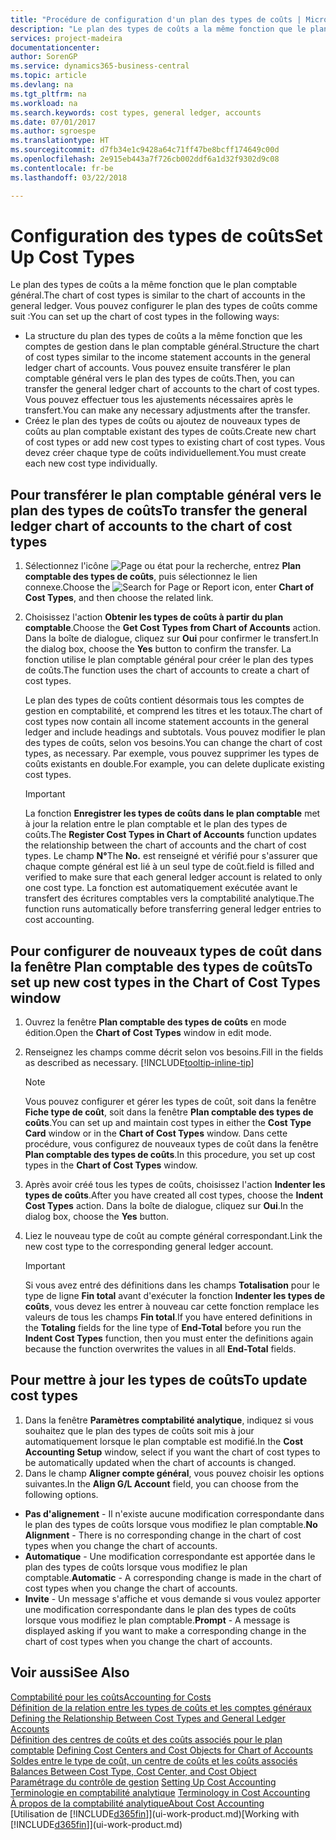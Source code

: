 ```yaml
---
title: "Procédure de configuration d'un plan des types de coûts | Microsoft Docs"
description: "Le plan des types de coûts a la même fonction que le plan comptable général."
services: project-madeira
documentationcenter: 
author: SorenGP
ms.service: dynamics365-business-central
ms.topic: article
ms.devlang: na
ms.tgt_pltfrm: na
ms.workload: na
ms.search.keywords: cost types, general ledger, accounts
ms.date: 07/01/2017
ms.author: sgroespe
ms.translationtype: HT
ms.sourcegitcommit: d7fb34e1c9428a64c71ff47be8bcff174649c00d
ms.openlocfilehash: 2e915eb443a7f726cb002ddf6a1d32f9302d9c08
ms.contentlocale: fr-be
ms.lasthandoff: 03/22/2018

---
```

# <a name="set-up-cost-types"></a><span data-ttu-id="f95a8-103">Configuration des types de coûts</span><span class="sxs-lookup"><span data-stu-id="f95a8-103">Set Up Cost Types</span></span>
<span data-ttu-id="f95a8-104">Le plan des types de coûts a la même fonction que le plan comptable général.</span><span class="sxs-lookup"><span data-stu-id="f95a8-104">The chart of cost types is similar to the chart of accounts in the general ledger.</span></span> <span data-ttu-id="f95a8-105">Vous pouvez configurer le plan des types de coûts comme suit :</span><span class="sxs-lookup"><span data-stu-id="f95a8-105">You can set up the chart of cost types in the following ways:</span></span>  

-   <span data-ttu-id="f95a8-106">La structure du plan des types de coûts a la même fonction que les comptes de gestion dans le plan comptable général.</span><span class="sxs-lookup"><span data-stu-id="f95a8-106">Structure the chart of cost types similar to the income statement accounts in the general ledger chart of accounts.</span></span> <span data-ttu-id="f95a8-107">Vous pouvez ensuite transférer le plan comptable général vers le plan des types de coûts.</span><span class="sxs-lookup"><span data-stu-id="f95a8-107">Then, you can transfer the general ledger chart of accounts to the chart of cost types.</span></span> <span data-ttu-id="f95a8-108">Vous pouvez effectuer tous les ajustements nécessaires après le transfert.</span><span class="sxs-lookup"><span data-stu-id="f95a8-108">You can make any necessary adjustments after the transfer.</span></span>  
-   <span data-ttu-id="f95a8-109">Créez le plan des types de coûts ou ajoutez de nouveaux types de coûts au plan comptable existant des types de coûts.</span><span class="sxs-lookup"><span data-stu-id="f95a8-109">Create new chart of cost types or add new cost types to existing chart of cost types.</span></span> <span data-ttu-id="f95a8-110">Vous devez créer chaque type de coûts individuellement.</span><span class="sxs-lookup"><span data-stu-id="f95a8-110">You must create each new cost type individually.</span></span>  

## <a name="to-transfer-the-general-ledger-chart-of-accounts-to-the-chart-of-cost-types"></a><span data-ttu-id="f95a8-111">Pour transférer le plan comptable général vers le plan des types de coûts</span><span class="sxs-lookup"><span data-stu-id="f95a8-111">To transfer the general ledger chart of accounts to the chart of cost types</span></span>  
1.  <span data-ttu-id="f95a8-112">Sélectionnez l'icône ![Page ou état pour la recherche](media/ui-search/search_small.png "icône Page ou état pour la recherche"), entrez **Plan comptable des types de coûts**, puis sélectionnez le lien connexe.</span><span class="sxs-lookup"><span data-stu-id="f95a8-112">Choose the ![Search for Page or Report](media/ui-search/search_small.png "Search for Page or Report icon") icon, enter **Chart of Cost Types**, and then choose the related link.</span></span>  
2.  <span data-ttu-id="f95a8-113">Choisissez l'action **Obtenir les types de coûts à partir du plan comptable**.</span><span class="sxs-lookup"><span data-stu-id="f95a8-113">Choose the **Get Cost Types from Chart of Accounts** action.</span></span> <span data-ttu-id="f95a8-114">Dans la boîte de dialogue, cliquez sur **Oui** pour confirmer le transfert.</span><span class="sxs-lookup"><span data-stu-id="f95a8-114">In the dialog box, choose the **Yes** button to confirm the transfer.</span></span> <span data-ttu-id="f95a8-115">La fonction utilise le plan comptable général pour créer le plan des types de coûts.</span><span class="sxs-lookup"><span data-stu-id="f95a8-115">The function uses the chart of accounts to create a chart of cost types.</span></span>  

    <span data-ttu-id="f95a8-116">Le plan des types de coûts contient désormais tous les comptes de gestion en comptabilité, et comprend les titres et les totaux.</span><span class="sxs-lookup"><span data-stu-id="f95a8-116">The chart of cost types now contain all income statement accounts in the general ledger and include headings and subtotals.</span></span> <span data-ttu-id="f95a8-117">Vous pouvez modifier le plan des types de coûts, selon vos besoins.</span><span class="sxs-lookup"><span data-stu-id="f95a8-117">You can change the chart of cost types, as necessary.</span></span> <span data-ttu-id="f95a8-118">Par exemple, vous pouvez supprimer les types de coûts existants en double.</span><span class="sxs-lookup"><span data-stu-id="f95a8-118">For example, you can delete duplicate existing cost types.</span></span>  

    > [!IMPORTANT]  
    >  <span data-ttu-id="f95a8-119">La fonction **Enregistrer les types de coûts dans le plan comptable** met à jour la relation entre le plan comptable et le plan des types de coûts.</span><span class="sxs-lookup"><span data-stu-id="f95a8-119">The **Register Cost Types in Chart of Accounts** function updates the relationship between the chart of accounts and the chart of cost types.</span></span> <span data-ttu-id="f95a8-120">Le champ **N°**</span><span class="sxs-lookup"><span data-stu-id="f95a8-120">The **No.**</span></span> <span data-ttu-id="f95a8-121">est renseigné et vérifié pour s'assurer que chaque compte général est lié à un seul type de coût.</span><span class="sxs-lookup"><span data-stu-id="f95a8-121">field is filled and verified to make sure that each general ledger account is related to only one cost type.</span></span> <span data-ttu-id="f95a8-122">La fonction est automatiquement exécutée avant le transfert des écritures comptables vers la comptabilité analytique.</span><span class="sxs-lookup"><span data-stu-id="f95a8-122">The function runs automatically before transferring general ledger entries to cost accounting.</span></span>  

## <a name="to-set-up-new-cost-types-in-the-chart-of-cost-types-window"></a><span data-ttu-id="f95a8-123">Pour configurer de nouveaux types de coût dans la fenêtre Plan comptable des types de coûts</span><span class="sxs-lookup"><span data-stu-id="f95a8-123">To set up new cost types in the Chart of Cost Types window</span></span>  
1.  <span data-ttu-id="f95a8-124">Ouvrez la fenêtre **Plan comptable des types de coûts** en mode édition.</span><span class="sxs-lookup"><span data-stu-id="f95a8-124">Open the **Chart of Cost Types** window in edit mode.</span></span>  
2.  <span data-ttu-id="f95a8-125">Renseignez les champs comme décrit selon vos besoins.</span><span class="sxs-lookup"><span data-stu-id="f95a8-125">Fill in the fields as described as necessary.</span></span> [!INCLUDE[tooltip-inline-tip](includes/tooltip-inline-tip_md.md)]

    > [!NOTE]  
    >  <span data-ttu-id="f95a8-126">Vous pouvez configurer et gérer les types de coût, soit dans la fenêtre **Fiche type de coût**, soit dans la fenêtre **Plan comptable des types de coûts**.</span><span class="sxs-lookup"><span data-stu-id="f95a8-126">You can set up and maintain cost types in either the **Cost Type Card** window or in the **Chart of Cost Types** window.</span></span> <span data-ttu-id="f95a8-127">Dans cette procédure, vous configurez de nouveaux types de coût dans la fenêtre **Plan comptable des types de coûts**.</span><span class="sxs-lookup"><span data-stu-id="f95a8-127">In this procedure, you set up cost types in the **Chart of Cost Types** window.</span></span>

3.  <span data-ttu-id="f95a8-128">Après avoir créé tous les types de coûts, choisissez l'action **Indenter les types de coûts**.</span><span class="sxs-lookup"><span data-stu-id="f95a8-128">After you have created all cost types, choose the **Indent Cost Types** action.</span></span> <span data-ttu-id="f95a8-129">Dans la boîte de dialogue, cliquez sur **Oui**.</span><span class="sxs-lookup"><span data-stu-id="f95a8-129">In the dialog box, choose the **Yes** button.</span></span>  
4.  <span data-ttu-id="f95a8-130">Liez le nouveau type de coût au compte général correspondant.</span><span class="sxs-lookup"><span data-stu-id="f95a8-130">Link the new cost type to the corresponding general ledger account.</span></span>  

    > [!IMPORTANT]  
    >  <span data-ttu-id="f95a8-131">Si vous avez entré des définitions dans les champs **Totalisation** pour le type de ligne **Fin total** avant d'exécuter la fonction **Indenter les types de coûts**, vous devez les entrer à nouveau car cette fonction remplace les valeurs de tous les champs **Fin total**.</span><span class="sxs-lookup"><span data-stu-id="f95a8-131">If you have entered definitions in the **Totaling** fields for the line type of **End-Total** before you run the **Indent Cost Types** function, then you must enter the definitions again because the function overwrites the values in all **End-Total** fields.</span></span>  

## <a name="to-update-cost-types"></a><span data-ttu-id="f95a8-132">Pour mettre à jour les types de coûts</span><span class="sxs-lookup"><span data-stu-id="f95a8-132">To update cost types</span></span>  
1.  <span data-ttu-id="f95a8-133">Dans la fenêtre **Paramètres comptabilité analytique**, indiquez si vous souhaitez que le plan des types de coûts soit mis à jour automatiquement lorsque le plan comptable est modifié.</span><span class="sxs-lookup"><span data-stu-id="f95a8-133">In the **Cost Accounting Setup** window, select if you want the chart of cost types to be automatically updated when the chart of accounts is changed.</span></span>  
2.  <span data-ttu-id="f95a8-134">Dans le champ **Aligner compte général**, vous pouvez choisir les options suivantes.</span><span class="sxs-lookup"><span data-stu-id="f95a8-134">In the **Align G/L Account** field, you can choose from the following options.</span></span>  

- <span data-ttu-id="f95a8-135">**Pas d'alignement** - Il n'existe aucune modification correspondante dans le plan des types de coûts lorsque vous modifiez le plan comptable.</span><span class="sxs-lookup"><span data-stu-id="f95a8-135">**No Alignment** - There is no corresponding change in the chart of cost types when you change the chart of accounts.</span></span>  
- <span data-ttu-id="f95a8-136">**Automatique** - Une modification correspondante est apportée dans le plan des types de coûts lorsque vous modifiez le plan comptable.</span><span class="sxs-lookup"><span data-stu-id="f95a8-136">**Automatic** - A corresponding change is made in the chart of cost types when you change the chart of accounts.</span></span>  
- <span data-ttu-id="f95a8-137">**Invite** - Un message s'affiche et vous demande si vous voulez apporter une modification correspondante dans le plan des types de coûts lorsque vous modifiez le plan comptable.</span><span class="sxs-lookup"><span data-stu-id="f95a8-137">**Prompt** - A message is displayed asking if you want to make a corresponding change in the chart of cost types when you change the chart of accounts.</span></span>  

## <a name="see-also"></a><span data-ttu-id="f95a8-138">Voir aussi</span><span class="sxs-lookup"><span data-stu-id="f95a8-138">See Also</span></span>  
[<span data-ttu-id="f95a8-139">Comptabilité pour les coûts</span><span class="sxs-lookup"><span data-stu-id="f95a8-139">Accounting for Costs</span></span>](finance-manage-cost-accounting.md)  
<span data-ttu-id="f95a8-140">[Définition de la relation entre les types de coûts et les comptes généraux](finance-defining-the-relationship-between-cost-types-and-general-ledger-accounts.md) </span><span class="sxs-lookup"><span data-stu-id="f95a8-140">[Defining the Relationship Between Cost Types and General Ledger Accounts](finance-defining-the-relationship-between-cost-types-and-general-ledger-accounts.md) </span></span>  
<span data-ttu-id="f95a8-141">[Définition des centres de coûts et des coûts associés pour le plan comptable](finance-defining-cost-centers-and-cost-objects-for-chart-of-accounts.md) </span><span class="sxs-lookup"><span data-stu-id="f95a8-141">[Defining Cost Centers and Cost Objects for Chart of Accounts](finance-defining-cost-centers-and-cost-objects-for-chart-of-accounts.md) </span></span>  
<span data-ttu-id="f95a8-142">[Soldes entre le type de coût, un centre de coûts et les coûts associés](finance-balances-between-cost-type-cost-center-and-cost-object.md) </span><span class="sxs-lookup"><span data-stu-id="f95a8-142">[Balances Between Cost Type, Cost Center, and Cost Object](finance-balances-between-cost-type-cost-center-and-cost-object.md) </span></span>  
<span data-ttu-id="f95a8-143">[Paramétrage du contrôle de gestion](finance-set-up-cost-accounting.md) </span><span class="sxs-lookup"><span data-stu-id="f95a8-143">[Setting Up Cost Accounting](finance-set-up-cost-accounting.md) </span></span>  
<span data-ttu-id="f95a8-144">[Terminologie en comptabilité analytique](finance-terminology-in-cost-accounting.md) </span><span class="sxs-lookup"><span data-stu-id="f95a8-144">[Terminology in Cost Accounting](finance-terminology-in-cost-accounting.md) </span></span>  
[<span data-ttu-id="f95a8-145">À propos de la comptabilité analytique</span><span class="sxs-lookup"><span data-stu-id="f95a8-145">About Cost Accounting</span></span>](finance-about-cost-accounting.md)  
<span data-ttu-id="f95a8-146">[Utilisation de [!INCLUDE[d365fin](includes/d365fin_md.md)]](ui-work-product.md)</span><span class="sxs-lookup"><span data-stu-id="f95a8-146">[Working with [!INCLUDE[d365fin](includes/d365fin_md.md)]](ui-work-product.md)</span></span>

